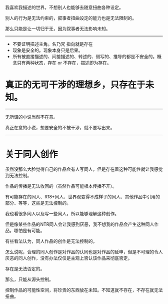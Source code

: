 我喜欢我描述的世界，不想别人也能够去随意扭曲各种设定。

别人的行为是无法约束的，叙事者扭曲设定的能力也是无法限制的。

那么只能是让一切归于无，因为叙事者无法影响未知。

---

- 不要证明描述主角。名乃咒 指向就是存在
- 现象是安全的。现象本身只是后果。
- 所有被直接描述的、间接描述的、转述的、侧写的、推导的都是不安全的。概念只有两种状态，存在 or 不存在，描述即为存在。

# 真正的无可干涉的理想乡，只存在于未知。

---

无所谓的小说当然不在意。

真正在意的小说，想要安全的不被干涉，就不要写出来。

---

# 关于同人创作
虽然没那么大脸觉得自己的作品会有人写同人，但是存在着这种可能性就让我感觉到无法控制。

作品的传播是无法收回的（虽然作品可能根本传播不开）。

有可能存在的同人、R18+同人、世界观变得不成样子的同人、其他作品中引用的部分、等等，这些是无法控制的。

我也看很多同人以及写一些同人，所以能够理解这种创作。

但是像某些作品的NTR同人会让我感到厌恶，我不想我的作品会产生这种同人作品，哪怕是有可能。

有些看法认为，同人作品的创作是无法控制的。

怎么说呢，合理的同人创作是对作品的认同也是对作品的延申，但是不可理的令人厌恶的同人创作，没有办法仅仅是主观上否认该作品来彻底否定。

存在是无法否定的。

那么，只能从源头控制。

控制作品的可能性空间，将珍贵的东西放在未知。不知道就不存在，不存在就无法扭曲。
